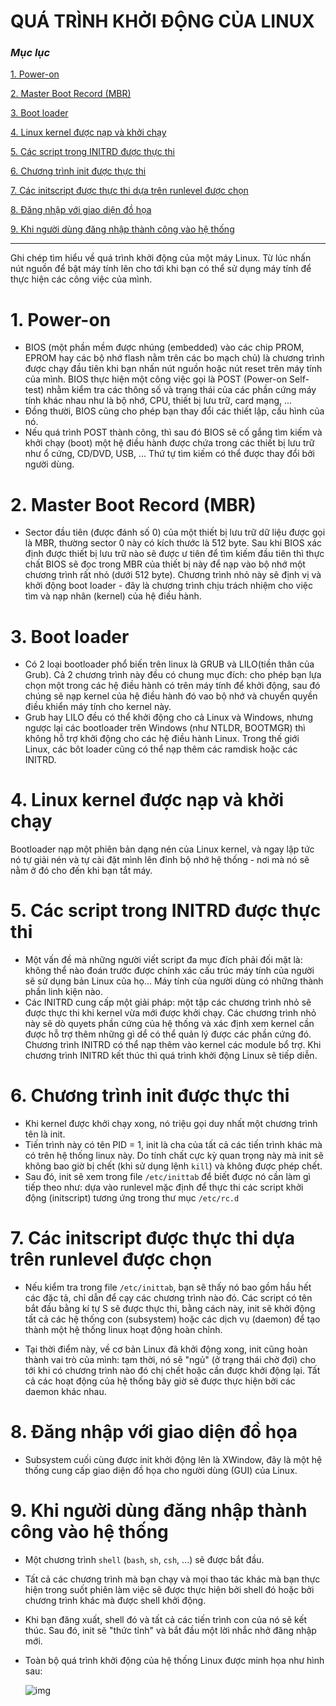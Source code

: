 # QUÁ TRÌNH KHỞI ĐỘNG CỦA LINUX

### ***Mục lục***

[1. Power-on ](#1)

[2. Master Boot Record (MBR)](#2)

[3. Boot loader ](#3)

[4. Linux kernel được nạp và khởi chạy](#4)

[5. Các script trong INITRD được thực thi](#5)

[6. Chương trình init được thực thi](#6)

[7. Các initscript được thực thi dựa trên runlevel được chọn](#7)

[8. Đăng nhập với giao diện đồ họa ](#8)

[9. Khi người dùng đăng nhập thành công vào hệ thống](#9)


---


Ghi chép tìm hiểu về quá trình khởi động của một máy Linux. Từ lúc nhấn nút nguồn để bật máy tính lên cho tới khi bạn có thể sử dụng máy tính để thực hiện các công việc của mình. 
<a name = '1'></a>
# 1. Power-on

- BIOS (một phần mềm được nhúng (embedded) vào các chip PROM, EPROM hay các bộ nhớ flash nằm trên các bo mạch chủ) là chương trình được chạy đầu tiên khi bạn nhấn nút nguồn hoặc nút reset trên máy tính của mình. BIOS thực hiện một công việc gọi là POST (Power-on Self-test) nhằm kiểm tra các thông số và trạng thái của các phần cứng máy tính khác nhau như là bộ nhớ, CPU, thiết bị lưu trữ, card mạng, ... 
- Đồng thười, BIOS cũng cho phép bạn thay đổi các thiết lập, cấu hình của nó.
- Nếu quá trình POST thành công, thì sau đó BIOS sẽ cố gắng tìm kiếm và khởi chạy (boot) một hệ điều hành được chứa trong các thiết bị lưu trữ như ổ cứng, CD/DVD, USB, ... Thứ tự tìm kiếm có thể được thay đổi bởi người dùng.

<a name = '2'></a>
# 2. Master Boot Record (MBR)

- Sector đầu tiên (được đánh số 0) của một thiết bị lưu trữ dữ liệu được gọi là MBR, thường sector 0 này có kích thước là 512 byte. Sau khi BIOS xác định được thiết bị lưu trữ nào sẽ được ư tiên để tìm kiếm đầu tiên thì thực chất BIOS sẽ đọc trong MBR của thiết bị này để nạp vào bộ nhớ một chương trình rất nhỏ (dưới 512 byte). Chương trình nhỏ này sẽ định vị và khởi động boot loader - đây là chương trình chịu trách nhiệm cho việc tìm và nạp nhân (kernel) của hệ điều hành. 

<a name = '3'></a>
# 3. Boot loader
- Có 2 loại bootloader phổ biến trên linux là GRUB và LILO(tiền thân của Grub). Cả 2 chương trình này đều có chung mục đích: cho phép bạn lựa chọn một trong các hệ điều hành có trên máy tính để khởi động, sau đó chúng sẽ nạp kernel của hệ điều hành đó vao bộ nhớ và chuyển quyền điều khiển máy tính cho kernel này.   
- Grub hay LILO đều có thể khởi động cho cả Linux và Windows, nhưng ngược lại các bootloader trên Windows (như NTLDR, BOOTMGR) thì không hỗ trợ khởi động cho các hệ điều hành Linux. Trong thế giới Linux, các bôt loader cũng có thể nạp thêm các ramdisk hoặc các INITRD.

<a name = '4'></a>
# 4. Linux kernel được nạp và khởi chạy
Bootloader nạp một phiên bản dạng nén của Linux kernel, và ngay lập tức nó tự giải nén và tự cài đặt mình lên đỉnh bộ nhớ hệ thống - nơi mà nó sẽ nằm ở đó cho đến khi bạn tắt máy. 

<a name = '5'></a>
# 5. Các script trong INITRD được thực thi
- Một vấn đề mà những người viết script đa mục đích phải đối mặt là: không thể nào đoán trước được chính xác cấu trúc máy tính của người sẽ sử dụng bản Linux của họ... Máy tính của người dùng có những thành phần linh kiện nào.  
- Các INITRD cung cấp một giải pháp: một tập các chương trình nhỏ sẽ được thực thi khi kernel vừa mới được khởi chạy. Các chương trình nhỏ này sẽ dò quyets phần cứng của hệ thống và xác định xem kernel cần được hỗ trợ thêm những gì dể có thể quản lý được các phần cứng đó. Chương trình INITRD có thể nạp thêm vào kernel các module bổ trợ. Khi chương trình INITRD kết thúc thì quá trình khởi động Linux sẽ tiếp diễn. 

<a name = '6'></a>
# 6. Chương trình init được thực thi

- Khi kernel được khởi chạy xong, nó triệu gọi duy nhất một chương trình tên là init.   
- Tiến trình này có tên PID = 1, init là cha của tất cả các tiến trình khác mà có trên hệ thống linux này. Do tính chất cực kỳ quan trọng này mà init sẽ không bao giờ bị chết (khi sử dụng lệnh `kill`) và không được phép chết.  
- Sau đó, init sẽ xem trong file `/etc/inittab` để biết được nó cần làm gì tiếp theo như: dựa vào runlevel mặc định để thực thi các script khởi động (initscript) tương ứng trong thư mục `/etc/rc.d`  

<a name = '7'></a>
# 7. Các initscript được thực thi dựa trên runlevel được chọn

- Nếu kiểm tra trong file `/etc/inittab`, bạn sẽ thấy nó bao gồm hầu hết các đặc tả, chỉ dẫn để cạy các chương trình nào đó. Các script có tên bắt đầu bằng kí tự S sẽ được thực thi, bằng cách này, init sẽ khởi động tất cả các hệ thống con (subsystem) hoặc các dịch vụ (daemon) để tạo thành một hệ thống linux hoạt động hoàn chỉnh. 

- Tại thời điểm này, về cơ bản Linux đã khởi động xong, init cũng hoàn thành vai trò của mình: tạm thời, nó sẽ "ngủ" (ở trạng thái chờ đợi) cho tới khi có chương trình nào đó chị chết hoặc cần được khởi động lại. Tất cả các hoạt động của hệ thống bây giờ sẽ được thực hiện bởi các daemon khác nhau. 

<a name = '8'></a>
# 8. Đăng nhập với giao diện đồ họa 
- Subsystem cuối cùng được init khởi động lên là XWindow, đây là một hệ thống cung cấp giao diện đồ họa cho người dùng (GUI) của Linux. 

<a name = '9'></a>
# 9. Khi người dùng đăng nhập thành công vào hệ thống
- Một chương trình `shell` (`bash`, `sh`, `csh`, ...) sẽ được bắt đầu. 

- Tất cả các chương trình mà bạn chạy và mọi thao tác khác mà bạn thực hiện trong suốt phiên làm việc sẽ được thực hiện bởi shell đó hoặc bởi chương trình khác mà được shell khởi động.  
- Khi bạn đăng xuất, shell đó và tất cả các tiến trình con của nó sẽ kết thúc. Sau đó, init sẽ "thức tỉnh" và bắt đầu một lời nhắc nhở đăng nhập mới. 

- Toàn bộ quá trình khởi động của hệ thống Linux được minh họa như hình sau: 

	![img](https://imgur.com/OZp8MhS.jpg)


